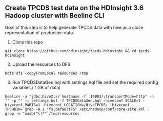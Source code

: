 
## Create TPCDS test data on the HDInsight 3.6 Hadoop cluster with Beeline CLI

Goal of this step is to help generate TPCDS data with hive as a close representation of production data. 

1. Clone this repo
```
git clone https://github.com/hdinsight/tpcds-hdinsight && cd tpcds-hdinsight 
```
2. Upload the resources to DFS

```
hdfs dfs -copyFromLocal resources /tmp
```
3. Run TPCDSDataGen.hql with settings.hql file and set the required config variables.( 1 GB of data)
```
beeline -u "jdbc:hive2://`hostname -f`:10001/;transportMode=http" -n "" -p "" -i settings.hql -f TPCDSDataGen.hql -hiveconf SCALE=1 -hiveconf PARTS=1 -hiveconf LOCATION=/HiveTPCDS/ -hiveconf TPCHBIN=`grep -A 1 "fs.defaultFS" /etc/hadoop/conf/core-site.xml | grep -o "wasb[^<]*"`/tmp/resources
```


<!--stackedit_data:
eyJoaXN0b3J5IjpbLTEzNTgyMTY5NTcsNzMwOTk4MTE2XX0=
-->